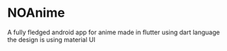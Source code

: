 # NOAnime
A fully fledged android app for anime made in flutter using dart language
the design is using material UI
 
